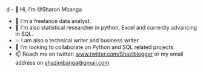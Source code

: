 d - 👋 Hi, I’m @Sharon Mbanga
- 👀 I'm a freelance data analyst.
- 🌱 I'm also statistical researcher in python, Excel and currently advancing in SQL.
- ✨  I am also a technical writer and business writer
- 💞️ I’m looking to collaborate on Python and SQL related projects.
- 📫 Reach me on twitter: www.twitter.com/Shaziblogger or my email address on shazimbanga@gmail.com

<!---
Sharon-coder-hash/Sharon-coder-hash is a ✨ special ✨ repository because its `README.md` (this file) appears on your GitHub profile.
You can click the Preview link to take a look at your changes.
--->
